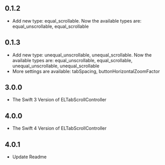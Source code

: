 ## 0.1.2
* Add new type: equal_scrollable.
Now the available types are: equal_unscrollable, equal_scrollable
## 0.1.3
* Add new type: unequal_unscrollable, unequal_scrollable.
Now the available types are: equal_unscrollable, equal_scrollable, unequal_unscrollable, unequal_scrollable
* More settings are available: tabSpacing, buttonHorizontalZoomFactor
## 3.0.0
* The Swift 3 Version of ELTabScrollController
## 4.0.0
* The Swift 4 Version of ELTabScrollController
## 4.0.1
* Update Readme